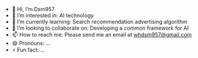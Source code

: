 - 👋 Hi, I’m Dsm957
- 👀 I’m interested in: AI technology 
- 🌱 I’m currently learning: Search recommendation advertising algorithm
- 💞️ I’m looking to collaborate on: Developing a common framework for AI
- 📫 How to reach me: Please send me an email at whdsm957@gmail.com
- 😄 Pronouns: ...
- ⚡ Fun fact: ...

<!---
Dsm957/Dsm957 is a ✨ special ✨ repository because its `README.md` (this file) appears on your GitHub profile.
You can click the Preview link to take a look at your changes.
--->
